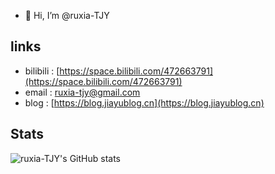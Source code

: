 - 👋 Hi, I’m @ruxia-TJY



## links

- bilibili : [https://space.bilibili.com/472663791](https://space.bilibili.com/472663791)
- email : [ruxia-tjy@gmail.com](mailto:ruxia-tjy@qq.com)
- blog : [https://blog.jiayublog.cn](https://blog.jiayublog.cn)

## Stats
![ruxia-TJY's GitHub stats](https://github-readme-stats.vercel.app/api?username=ruxia-TJY&show_icons=true&theme=radical)
